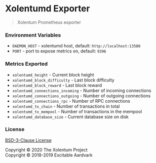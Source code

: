 # Xolentumd Exporter
> Xolentum Prometheus exporter

### Environment Variables

* `DAEMON_HOST` - xolentumd host, default: `http://localhost:13580`
* `PORT` - port to expose metrics on, default: `9396`

### Metrics Exported

* `xolentumd_height` - Current block height
* `xolentumd_block_difficulty` - Last block difficulty
* `xolentumd_block_reward` - Last block reward
* `xolentumd_connections_incoming` - Number of incoming connections
* `xolentumd_connections_outgoing` - Number of outgoing connections
* `xolentumd_connections_rpc` - Number of RPC connections
* `xolentumd_tx_chain` - Number of transactions in total
* `xolentumd_tx_mempool` - Number of transactions in the mempool
* `xolentumd_database_size` - Current database size on disk


### License

[BSD-3-Clause License](LICENSE)

Copyright © 2020 The Xolentum Project   
Copyright © 2018-2019 Excitable Aardvark 
